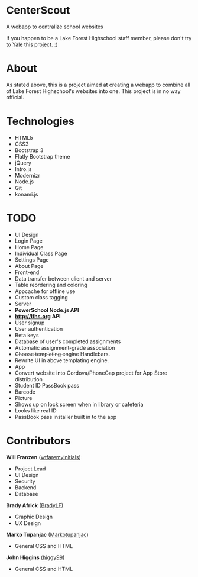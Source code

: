 CenterScout
===========

A webapp to centralize school websites

If you happen to be a Lake Forest Highschool staff member, please don't try to [Yale](http://www.techdirt.com/articles/20140120/18112625937/yale-student-creates-unblockable-replacement-useful-course-catalog-site-yale-blocked-yale-reconsiders-initial-block.shtml) this project. :)

About
=====

As stated above, this is a project aimed at creating a webapp to combine all of Lake Forest Highschool's websites into one. This project is in no way official.

Technologies
============

- HTML5
- CSS3
- Bootstrap 3
- Flatly Bootstrap theme
- jQuery
- Intro.js
- Modernizr
- Node.js
- Git
- konami.js

TODO
====

- UI Design
 - Login Page
 - Home Page
 - Individual Class Page
 - Settings Page
 - About Page
- Front-end
 - Data transfer between client and server
 - Table reordering and coloring
 - Appcache for offline use
 - Custom class tagging
- Server
 - **PowerSchool Node.js API**
 - **http://lfhs.org API**
 - User signup
 - User authentication
 - Beta keys
 - Database of user's completed assignments
 - Automatic assignment-grade association
 - ~~Choose templating engine~~ Handlebars.
 - Rewrite UI in above templating engine.
- App
 - Convert website into Cordova/PhoneGap project for App Store distribution
 - Student ID PassBook pass
  - Barcode
  - Picture
  - Shows up on lock screen when in library or cafeteria
  - Looks like real ID
 - PassBook pass installer built in to the app

Contributors
============

**Will Franzen** ([wtfaremyinitials](https://github.com/wtfaremyinitials))

- Project Lead
- UI Design
- Security
- Backend
- Database

**Brady Africk** ([BradyLF](https://github.com/BradyLF))

- Graphic Design
- UX Design

**Marko Tupanjac** ([Markotupanjac](https://github.com/Markotupanjac))

- General CSS and HTML

**John Higgins** ([higgy99](https://github.com/higgy99))

- General CSS and HTML
